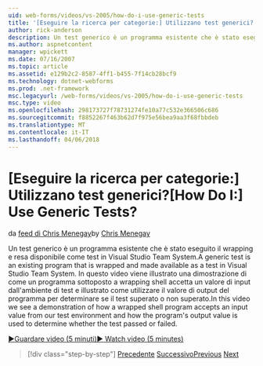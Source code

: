 ```yaml
---
uid: web-forms/videos/vs-2005/how-do-i-use-generic-tests
title: '[Eseguire la ricerca per categorie:] Utilizzano test generici? | Microsoft Docs'
author: rick-anderson
description: Un test generico è un programma esistente che è stato eseguito il wrapping e resa disponibile come test in Visual Studio Team System. In questo video viene illustrato una dimostrazione di come...
ms.author: aspnetcontent
manager: wpickett
ms.date: 07/16/2007
ms.topic: article
ms.assetid: e129b2c2-8587-4ff1-b455-7f14cb28bcf9
ms.technology: dotnet-webforms
ms.prod: .net-framework
msc.legacyurl: /web-forms/videos/vs-2005/how-do-i-use-generic-tests
msc.type: video
ms.openlocfilehash: 298173727f78731274fe10a77c532e366506c686
ms.sourcegitcommit: f8852267f463b62d7f975e56bea9aa3f68fbbdeb
ms.translationtype: MT
ms.contentlocale: it-IT
ms.lasthandoff: 04/06/2018
---
```

<a name="how-do-i-use-generic-tests"></a><span data-ttu-id="478e8-105">[Eseguire la ricerca per categorie:] Utilizzano test generici?</span><span class="sxs-lookup"><span data-stu-id="478e8-105">[How Do I:] Use Generic Tests?</span></span>
====================
<span data-ttu-id="478e8-106">da [feed di Chris Menegay](https://twitter.com/CMenegay)</span><span class="sxs-lookup"><span data-stu-id="478e8-106">by [Chris Menegay](https://twitter.com/CMenegay)</span></span>

<span data-ttu-id="478e8-107">Un test generico è un programma esistente che è stato eseguito il wrapping e resa disponibile come test in Visual Studio Team System.</span><span class="sxs-lookup"><span data-stu-id="478e8-107">A generic test is an existing program that is wrapped and made available as a test in Visual Studio Team System.</span></span> <span data-ttu-id="478e8-108">In questo video viene illustrato una dimostrazione di come un programma sottoposto a wrapping shell accetta un valore di input dall'ambiente di test e illustrato come utilizzare il valore di output del programma per determinare se il test superato o non superato.</span><span class="sxs-lookup"><span data-stu-id="478e8-108">In this video we see a demonstration of how a wrapped shell program accepts an input value from our test environment and how the program's output value is used to determine whether the test passed or failed.</span></span>

[<span data-ttu-id="478e8-109">&#9654;Guardare video (5 minuti)</span><span class="sxs-lookup"><span data-stu-id="478e8-109">&#9654; Watch video (5 minutes)</span></span>](https://channel9.msdn.com/Blogs/ASP-NET-Site-Videos/how-do-i-use-generic-tests)

> [!div class="step-by-step"]
> <span data-ttu-id="478e8-110">[Precedente](how-do-i-enforce-coding-standards-with-code-analysis.md)
> [Successivo](how-do-i-publish-and-analyze-test-results.md)</span><span class="sxs-lookup"><span data-stu-id="478e8-110">[Previous](how-do-i-enforce-coding-standards-with-code-analysis.md)
[Next](how-do-i-publish-and-analyze-test-results.md)</span></span>
